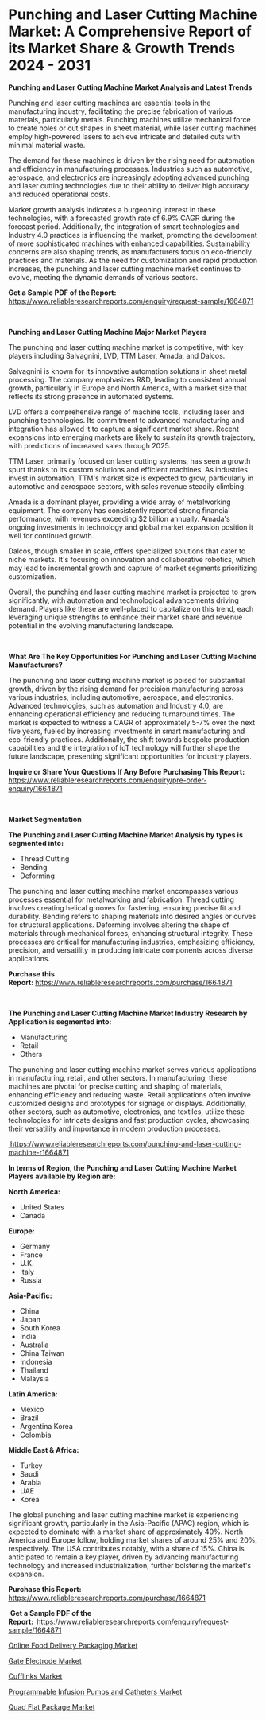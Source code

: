 <p><h1>Punching and Laser Cutting Machine Market: A Comprehensive Report of its Market Share & Growth Trends 2024 - 2031</h1></p><p><strong>Punching and Laser Cutting Machine Market Analysis and Latest Trends</strong></p>
<p><p>Punching and laser cutting machines are essential tools in the manufacturing industry, facilitating the precise fabrication of various materials, particularly metals. Punching machines utilize mechanical force to create holes or cut shapes in sheet material, while laser cutting machines employ high-powered lasers to achieve intricate and detailed cuts with minimal material waste. </p><p>The demand for these machines is driven by the rising need for automation and efficiency in manufacturing processes. Industries such as automotive, aerospace, and electronics are increasingly adopting advanced punching and laser cutting technologies due to their ability to deliver high accuracy and reduced operational costs. </p><p>Market growth analysis indicates a burgeoning interest in these technologies, with a forecasted growth rate of 6.9% CAGR during the forecast period. Additionally, the integration of smart technologies and Industry 4.0 practices is influencing the market, promoting the development of more sophisticated machines with enhanced capabilities. Sustainability concerns are also shaping trends, as manufacturers focus on eco-friendly practices and materials. As the need for customization and rapid production increases, the punching and laser cutting machine market continues to evolve, meeting the dynamic demands of various sectors.</p></p>
<p><strong>Get a Sample PDF of the Report:&nbsp;</strong> <a href="https://www.reliableresearchreports.com/enquiry/request-sample/1664871?utm_campaign=38&utm_medium=2&utm_source=Github&utm_content=ia&utm_term=29092024&utm_id=punching-and-laser-cutting-machine">https://www.reliableresearchreports.com/enquiry/request-sample/1664871</a></p>
<p>&nbsp;</p>
<p><strong>Punching and Laser Cutting Machine Major Market Players</strong></p>
<p><p>The punching and laser cutting machine market is competitive, with key players including Salvagnini, LVD, TTM Laser, Amada, and Dalcos. </p><p>Salvagnini is known for its innovative automation solutions in sheet metal processing. The company emphasizes R&D, leading to consistent annual growth, particularly in Europe and North America, with a market size that reflects its strong presence in automated systems.</p><p>LVD offers a comprehensive range of machine tools, including laser and punching technologies. Its commitment to advanced manufacturing and integration has allowed it to capture a significant market share. Recent expansions into emerging markets are likely to sustain its growth trajectory, with predictions of increased sales through 2025.</p><p>TTM Laser, primarily focused on laser cutting systems, has seen a growth spurt thanks to its custom solutions and efficient machines. As industries invest in automation, TTM's market size is expected to grow, particularly in automotive and aerospace sectors, with sales revenue steadily climbing.</p><p>Amada is a dominant player, providing a wide array of metalworking equipment. The company has consistently reported strong financial performance, with revenues exceeding $2 billion annually. Amada's ongoing investments in technology and global market expansion position it well for continued growth.</p><p>Dalcos, though smaller in scale, offers specialized solutions that cater to niche markets. It's focusing on innovation and collaborative robotics, which may lead to incremental growth and capture of market segments prioritizing customization.</p><p>Overall, the punching and laser cutting machine market is projected to grow significantly, with automation and technological advancements driving demand. Players like these are well-placed to capitalize on this trend, each leveraging unique strengths to enhance their market share and revenue potential in the evolving manufacturing landscape.</p></p>
<p>&nbsp;</p>
<p><strong>What Are The Key Opportunities For Punching and Laser Cutting Machine Manufacturers?</strong></p>
<p><p>The punching and laser cutting machine market is poised for substantial growth, driven by the rising demand for precision manufacturing across various industries, including automotive, aerospace, and electronics. Advanced technologies, such as automation and Industry 4.0, are enhancing operational efficiency and reducing turnaround times. The market is expected to witness a CAGR of approximately 5-7% over the next five years, fueled by increasing investments in smart manufacturing and eco-friendly practices. Additionally, the shift towards bespoke production capabilities and the integration of IoT technology will further shape the future landscape, presenting significant opportunities for industry players.</p></p>
<p><strong>Inquire or Share Your Questions If Any Before Purchasing This Report:</strong> <a href="https://www.reliableresearchreports.com/enquiry/pre-order-enquiry/1664871?utm_campaign=38&utm_medium=2&utm_source=Github&utm_content=ia&utm_term=29092024&utm_id=punching-and-laser-cutting-machine">https://www.reliableresearchreports.com/enquiry/pre-order-enquiry/1664871</a></p>
<p>&nbsp;</p>
<p><strong>Market Segmentation</strong></p>
<p><strong>The Punching and Laser Cutting Machine Market Analysis by types is segmented into:</strong></p>
<p><ul><li>Thread Cutting</li><li>Bending</li><li>Deforming</li></ul></p>
<p><p>The punching and laser cutting machine market encompasses various processes essential for metalworking and fabrication. Thread cutting involves creating helical grooves for fastening, ensuring precise fit and durability. Bending refers to shaping materials into desired angles or curves for structural applications. Deforming involves altering the shape of materials through mechanical forces, enhancing structural integrity. These processes are critical for manufacturing industries, emphasizing efficiency, precision, and versatility in producing intricate components across diverse applications.</p></p>
<p><strong>Purchase this Report:&nbsp;</strong><a href="https://www.reliableresearchreports.com/purchase/1664871?utm_campaign=38&utm_medium=2&utm_source=Github&utm_content=ia&utm_term=29092024&utm_id=punching-and-laser-cutting-machine">https://www.reliableresearchreports.com/purchase/1664871</a></p>
<p>&nbsp;</p>
<p><strong>The Punching and Laser Cutting Machine Market Industry Research by Application is segmented into:</strong></p>
<p><ul><li>Manufacturing</li><li>Retail</li><li>Others</li></ul></p>
<p><p>The punching and laser cutting machine market serves various applications in manufacturing, retail, and other sectors. In manufacturing, these machines are pivotal for precise cutting and shaping of materials, enhancing efficiency and reducing waste. Retail applications often involve customized designs and prototypes for signage or displays. Additionally, other sectors, such as automotive, electronics, and textiles, utilize these technologies for intricate designs and fast production cycles, showcasing their versatility and importance in modern production processes.</p></p>
<p><a href="https://www.reliableresearchreports.com/punching-and-laser-cutting-machine-r1664871?utm_campaign=38&utm_medium=2&utm_source=Github&utm_content=ia&utm_term=29092024&utm_id=punching-and-laser-cutting-machine">&nbsp;https://www.reliableresearchreports.com/punching-and-laser-cutting-machine-r1664871</a></p>
<p><strong>In terms of Region, the Punching and Laser Cutting Machine Market Players available by Region are:</strong></p>
<p>
    <p> <strong> North America: </strong>
        <ul>
            <li>United States</li>
            <li>Canada</li>
        </ul>
        </p> 
    <p> <strong> Europe: </strong>
        <ul>
            <li>Germany</li>
            <li>France</li>
            <li>U.K.</li>
            <li>Italy</li>
            <li>Russia</li>
        </ul>
        </p> 
    <p> <strong> Asia-Pacific: </strong>
        <ul>
            <li>China</li>
            <li>Japan</li>
            <li>South Korea</li>
            <li>India</li>
            <li>Australia</li>
            <li>China Taiwan</li>
            <li>Indonesia</li>
            <li>Thailand</li>
            <li>Malaysia</li>
        </ul>
        </p> 
    <p> <strong> Latin America: </strong>
        <ul>
            <li>Mexico</li>
            <li>Brazil</li>
            <li>Argentina Korea</li>
            <li>Colombia</li>
        </ul>
        </p> 
    <p> <strong> Middle East & Africa: </strong>
        <ul>
            <li>Turkey</li>
            <li>Saudi</li>
            <li>Arabia</li>
            <li>UAE</li>
            <li>Korea</li>
        </ul>
    </p>
    </p>
<p><p>The global punching and laser cutting machine market is experiencing significant growth, particularly in the Asia-Pacific (APAC) region, which is expected to dominate with a market share of approximately 40%. North America and Europe follow, holding market shares of around 25% and 20%, respectively. The USA contributes notably, with a share of 15%. China is anticipated to remain a key player, driven by advancing manufacturing technology and increased industrialization, further bolstering the market's expansion.</p></p>
<p><strong>Purchase this Report: </strong><a href="https://www.reliableresearchreports.com/purchase/1664871?utm_campaign=38&utm_medium=2&utm_source=Github&utm_content=ia&utm_term=29092024&utm_id=punching-and-laser-cutting-machine">https://www.reliableresearchreports.com/purchase/1664871</a></p>
<p>&nbsp;<strong>Get a Sample PDF of the Report:&nbsp;&nbsp;</strong><a href="https://www.reliableresearchreports.com/enquiry/request-sample/1664871?utm_campaign=38&utm_medium=2&utm_source=Github&utm_content=ia&utm_term=29092024&utm_id=punching-and-laser-cutting-machine">https://www.reliableresearchreports.com/enquiry/request-sample/1664871</a></p>
<p><strong></strong></p>
<p><p><a href="https://www.linkedin.com/pulse/what-innovations-shaping-online-food-delivery-packaging-market-ukn6e?utm_campaign=38&utm_medium=2&utm_source=Github&utm_content=ia&utm_term=29092024&utm_id=punching-and-laser-cutting-machine">Online Food Delivery Packaging Market</a></p><p><a href="https://issuu.com/reportprime-2/docs/gate-electrode-market-size-2030.ppt_b8bde30fc3edbf?utm_campaign=38&utm_medium=2&utm_source=Github&utm_content=ia&utm_term=29092024&utm_id=punching-and-laser-cutting-machine">Gate Electrode Market</a></p><p><a href="https://www.linkedin.com/pulse/booming-cufflinks-market-sector-analysis-growth-projections-fm4re?utm_campaign=38&utm_medium=2&utm_source=Github&utm_content=ia&utm_term=29092024&utm_id=punching-and-laser-cutting-machine">Cufflinks Market</a></p><p><a href="https://github.com/tacitam515l/Market-Research-Report-List-1/blob/main/programmable-infusion-pumps-and-catheters-market.md?utm_campaign=38&utm_medium=2&utm_source=Github&utm_content=ia&utm_term=29092024&utm_id=punching-and-laser-cutting-machine">Programmable Infusion Pumps and Catheters Market</a></p><p><a href="https://issuu.com/reportprime-2/docs/quad-flat-package-market-size-2030._4b7fe2a59e8609?utm_campaign=38&utm_medium=2&utm_source=Github&utm_content=ia&utm_term=29092024&utm_id=punching-and-laser-cutting-machine">Quad Flat Package Market</a></p></p>